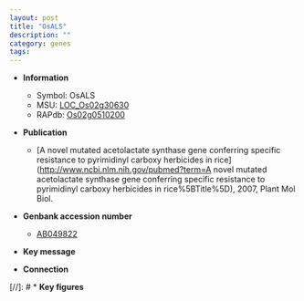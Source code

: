 ```yaml
---
layout: post
title: "OsALS"
description: ""
category: genes
tags: 
---
```


* **Information**  
    + Symbol: OsALS  
    + MSU: [LOC_Os02g30630](http://rice.plantbiology.msu.edu/cgi-bin/ORF_infopage.cgi?orf=LOC_Os02g30630)  
    + RAPdb: [Os02g0510200](http://rapdb.dna.affrc.go.jp/viewer/gbrowse_details/irgsp1?name=Os02g0510200)  

* **Publication**  
    + [A novel mutated acetolactate synthase gene conferring specific resistance to pyrimidinyl carboxy herbicides in rice](http://www.ncbi.nlm.nih.gov/pubmed?term=A novel mutated acetolactate synthase gene conferring specific resistance to pyrimidinyl carboxy herbicides in rice%5BTitle%5D), 2007, Plant Mol Biol.

* **Genbank accession number**  
    + [AB049822](http://www.ncbi.nlm.nih.gov/nuccore/AB049822)

* **Key message**  

* **Connection**  

[//]: # * **Key figures**  


